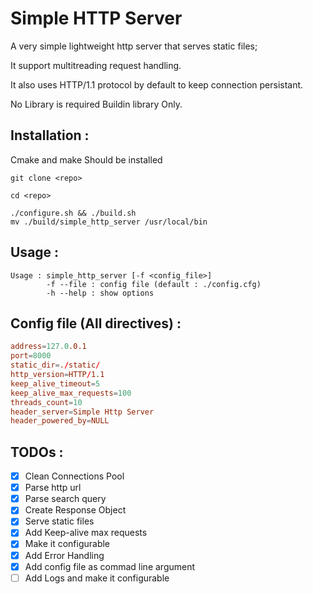 # Simple HTTP Server

A very simple lightweight http server that serves static files;

It support multitreading request handling.

It also uses HTTP/1.1 protocol by default to keep connection persistant.

No Library is required Buildin library Only.

## Installation :

Cmake and make Should be installed

```shell
git clone <repo>

cd <repo>

./configure.sh && ./build.sh
mv ./build/simple_http_server /usr/local/bin
```

## Usage :

```
Usage : simple_http_server [-f <config_file>]
        -f --file : config file (default : ./config.cfg)
        -h --help : show options
```

## Config file __(All directives)__ :

```conf
address=127.0.0.1
port=8000
static_dir=./static/
http_version=HTTP/1.1
keep_alive_timeout=5
keep_alive_max_requests=100
threads_count=10
header_server=Simple Http Server
header_powered_by=NULL
```

## TODOs :

- [x] Clean Connections Pool
- [x] Parse http url 
- [x] Parse search query
- [x] Create Response Object
- [x] Serve static files
- [x] Add Keep-alive max requests
- [x] Make it configurable
- [x] Add Error Handling
- [x] Add config file as commad line argument
- [ ] Add Logs and make it configurable